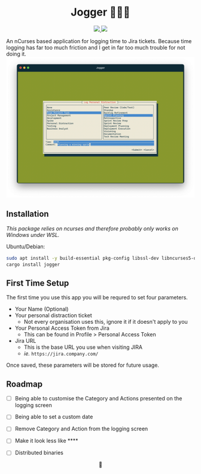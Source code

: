 <h1 align="center">Jogger 🏃🏼‍♀️</h1>
<p align="center">
    <a href="https://github.com/BeesBoxler/jogger/actions/workflows/git-push.yaml" alt="Tests">
        <img src="https://img.shields.io/github/actions/workflow/status/beesboxler/jogger/git-push.yaml?style=flat-square&label=tests" />
    </a>
    <a href="https://crates.io/crates/jogger" alt="Crates.io">
        <img src="https://img.shields.io/crates/v/jogger?style=flat-square" />
    </a>
</p>

An nCurses based application for logging time to Jira tickets. Because time logging has far too much friction
and I get in far too much trouble for not doing it.
![Jogger](https://github.com/beesboxler/jogger/blob/images/jogger.png?raw=true)

## Installation 
_This package relies on ncurses and therefore probably only works on Windows under WSL._

Ubuntu/Debian: 
```bash
sudo apt install -y build-essential pkg-config libssl-dev libncurses5-dev libncursesw5-dev
cargo install jogger
```

## First Time Setup
The first time you use this app you will be requred to set four parameters.
- Your Name (Optional)
- Your personal distraction ticket
  - Not every organisation uses this, ignore it if it doesn't apply to you
- Your Personal Access Token from Jira
  - This can be found in Profile > Personal Access Token
- Jira URL
  - This is the base URL you use when visiting JIRA
  - _ie._ `https://jira.company.com/`

Once saved, these parameters will be stored for future usage.

## Roadmap
- [ ] Being able to customise the Category and Actions presented on the logging screen
- [ ] Being able to set a custom date 
- [ ] Remove Category and Action from the logging screen
- [ ] Make it look less like ****
- [ ] Distributed binaries


<p align="center">🖤</p>